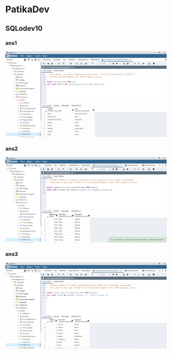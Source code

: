 ﻿# PatikaDev

## SQLodev10

### ans1
![ans1](1.png)


### ans2
![ans2](2.png)

### ans3
![ans3](3.png)



